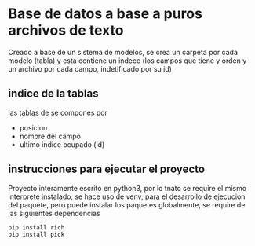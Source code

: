 # Base de datos a base a puros archivos de texto

Creado a base de un sistema de modelos, se crea un carpeta por cada
modelo (tabla) y esta contiene un indece (los campos que tiene y 
orden y un archivo por cada campo, indetificado por su id)

## indice de la tablas

las tablas de se compones por

- posicion
- nombre del campo
- ultimo indice ocupado (id)

## instrucciones para ejecutar el proyecto
Proyecto interamente escrito en python3, por lo tnato se require el mismo interprete
instalado, se hace uso de venv, para el desarrollo de ejecucion del paquete, pero puede
instalar los paquetes globalmente, se require de las siguientes dependencias
```shell
pip install rich
pip install pick
```

